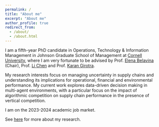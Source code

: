 ```yaml
---
permalink: /
title: "About me"
excerpt: "About me"
author_profile: true
redirect_from: 
  - /about/
  - /about.html
---
```


I am a fifth-year PhD candidate in Operations, Technology & Information Management in Johnson Graduate School of Management at [Cornell University](https://www.johnson.cornell.edu/), where I am very fortunate to be advised by Prof. [Elena Belavina](https://sha.cornell.edu/faculty-research/faculty/eb733/) (Chair), Prof. [Li Chen](https://www.johnson.cornell.edu/faculty-research/faculty/lc785/) and Prof. [Karan Girotra](https://www.johnson.cornell.edu/faculty-research/faculty/kg488/).

My research interests focus on managing uncertainty in supply chains and understanding its implications for operational, financial and environmental performance. My current work explores data-driven decision making in multi-agent environments, with a particular focus on the impact of algorithmic competition on supply chain performance in the presence of vertical competition. 

I am on the 2023-2024 academic job market.

See [here](/publications) for more about my research.